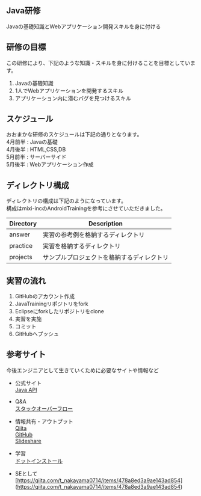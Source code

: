 ## Java研修
Javaの基礎知識とWebアプリケーション開発スキルを身に付ける

## 研修の目標
この研修により、下記のような知識・スキルを身に付けることを目標としています。

1. Javaの基礎知識
2. 1人でWebアプリケーションを開発するスキル
3. アプリケーション内に潜むバグを見つけるスキル

## スケジュール
おおまかな研修のスケジュールは下記の通りとなります。  
4月前半 : Javaの基礎  
4月後半 : HTML,CSS,DB  
5月前半 : サーバーサイド   
5月後半 : Webアプリケーション作成  

## ディレクトリ構成
ディレクトリの構成は下記のようになっています。  
構成はmixi-incのAndroidTrainingを参考にさせていただきました。

| Directory | Description |
|-----------|-------------|
|answer| 実習の参考例を格納するディレクトリ|
|practice| 実習を格納するディレクトリ|
|projects| サンプルプロジェクトを格納するディレクトリ|

## 実習の流れ
1. GitHubのアカウント作成
2. JavaTrainingリポジトリをfork
3. Eclipseにforkしたリポジトリをclone
4. 実習を実施
5. コミット
6. GitHubへプッシュ

## 参考サイト
今後エンジニアとして生きていくために必要なサイトや情報など

* 公式サイト  
[Java API](https://docs.oracle.com/javase/jp/8/docs/api/)  

* Q&A  
[スタックオーバーフロー](https://ja.stackoverflow.com/)  

* 情報共有・アウトプット  
[Qiita](https://qiita.com/)  
[GitHub](https://github.com/)  
[Slideshare](https://www.slideshare.net/)  

* 学習  
[ドットインストール](https://dotinstall.com/)  

* SEとして  
[https://qiita.com/t_nakayama0714/items/478a8ed3a9ae143ad854]  (https://qiita.com/t_nakayama0714/items/478a8ed3a9ae143ad854)  